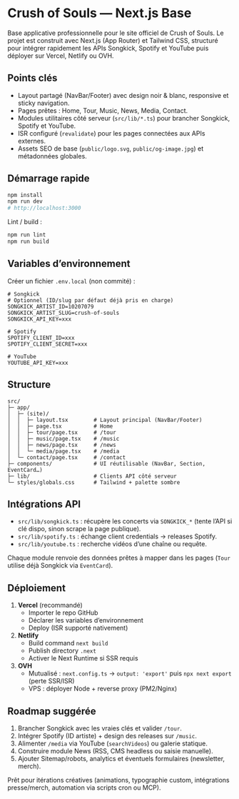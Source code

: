 # Crush of Souls — Next.js Base

Base applicative professionnelle pour le site officiel de Crush of Souls. Le projet est construit avec Next.js (App Router) et Tailwind CSS, structuré pour intégrer rapidement les APIs Songkick, Spotify et YouTube puis déployer sur Vercel, Netlify ou OVH.

## Points clés
- Layout partagé (NavBar/Footer) avec design noir & blanc, responsive et sticky navigation.
- Pages prêtes : Home, Tour, Music, News, Media, Contact.
- Modules utilitaires côté serveur (`src/lib/*.ts`) pour brancher Songkick, Spotify et YouTube.
- ISR configuré (`revalidate`) pour les pages connectées aux APIs externes.
- Assets SEO de base (`public/logo.svg`, `public/og-image.jpg`) et métadonnées globales.

## Démarrage rapide
```bash
npm install
npm run dev
# http://localhost:3000
```

Lint / build :
```bash
npm run lint
npm run build
```

## Variables d’environnement
Créer un fichier `.env.local` (non commité) :
```
# Songkick
# Optionnel (ID/slug par défaut déjà pris en charge)
SONGKICK_ARTIST_ID=10207079
SONGKICK_ARTIST_SLUG=crush-of-souls
SONGKICK_API_KEY=xxx

# Spotify
SPOTIFY_CLIENT_ID=xxx
SPOTIFY_CLIENT_SECRET=xxx

# YouTube
YOUTUBE_API_KEY=xxx
```

## Structure
```
src/
├─ app/
│  ├─ (site)/
│  │  ├─ layout.tsx        # Layout principal (NavBar/Footer)
│  │  ├─ page.tsx          # Home
│  │  ├─ tour/page.tsx     # /tour
│  │  ├─ music/page.tsx    # /music
│  │  ├─ news/page.tsx     # /news
│  │  └─ media/page.tsx    # /media
│  └─ contact/page.tsx     # /contact
├─ components/             # UI réutilisable (NavBar, Section, EventCard…)
├─ lib/                    # Clients API côté serveur
└─ styles/globals.css      # Tailwind + palette sombre
```

## Intégrations API
- `src/lib/songkick.ts` : récupère les concerts via `SONGKICK_*` (tente l’API si clé dispo, sinon scrape la page publique).
- `src/lib/spotify.ts` : échange client credentials → releases Spotify.
- `src/lib/youtube.ts` : recherche vidéos d’une chaîne ou requête.

Chaque module renvoie des données prêtes à mapper dans les pages (`Tour` utilise déjà Songkick via `EventCard`).

## Déploiement
1. **Vercel** (recommandé)  
   - Importer le repo GitHub  
   - Déclarer les variables d’environnement  
   - Deploy (ISR supporté nativement)
2. **Netlify**  
   - Build command `next build`  
   - Publish directory `.next`  
   - Activer le Next Runtime si SSR requis
3. **OVH**  
   - Mutualisé : `next.config.ts` → `output: 'export'` puis `npx next export` (perte SSR/ISR)  
   - VPS : déployer Node + reverse proxy (PM2/Nginx)

## Roadmap suggérée
1. Brancher Songkick avec les vraies clés et valider `/tour`.
2. Intégrer Spotify (ID artiste) + design des releases sur `/music`.
3. Alimenter `/media` via YouTube (`searchVideos`) ou galerie statique.
4. Construire module News (RSS, CMS headless ou saisie manuelle).
5. Ajouter Sitemap/robots, analytics et éventuels formulaires (newsletter, merch).

Prêt pour itérations créatives (animations, typographie custom, intégrations presse/merch, automation via scripts cron ou MCP).
